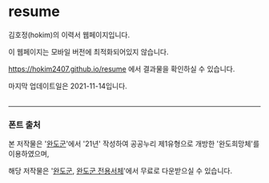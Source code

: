 # resume

김호정(hokim)의 이력서 웹페이지입니다.

이 웹페이지는 모바일 버전에 최적화되어있지 않습니다.

https://hokim2407.github.io/resume 에서 결과물을 확인하실 수 있습니다.

마지막 업데이트일은 2021-11-14입니다.
<br/><br/>

---

### 폰트 출처

본 저작물은 '[완도군](www.wando.go.kr)'에서 '21년' 작성하여 공공누리 제1유형으로 개방한 '완도희망체'를 이용하였으며,

해당 저작물은 '[완도군](www.wando.go.kr), [완도군 전용서체](https://www.wando.go.kr/www/introduction/wando_symbol/wando_font/wando_cleansea)'에서 무료로 다운받으실 수 있습니다.
